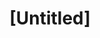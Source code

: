 ---
pid: CH261
title: "[Untitled]"
location_transcription: 
zipcode: '19147'
outside_phl: 
neighborhood: Queen Village,Bella Vista,Pennsport,Italian Market
age: '25'
age_range: 20-29
instagram: 
image_file_name: CH_261.jpg
proposal_transcription: |-
  1) south philly burrito (Lorenzo's slice around a cheesesteak)
  2) dedication to bicycle culture + movement to educate drivers + bicyclists
topic: Food,Philadelphia,Sports
topic_summary: 0, 0, 0
type: Other No Form
keywords_other: 
credit: 
image_labels: 
twitter: 
facebook: 
permalink: "/monuments/ch261/"
layout: item-page
---